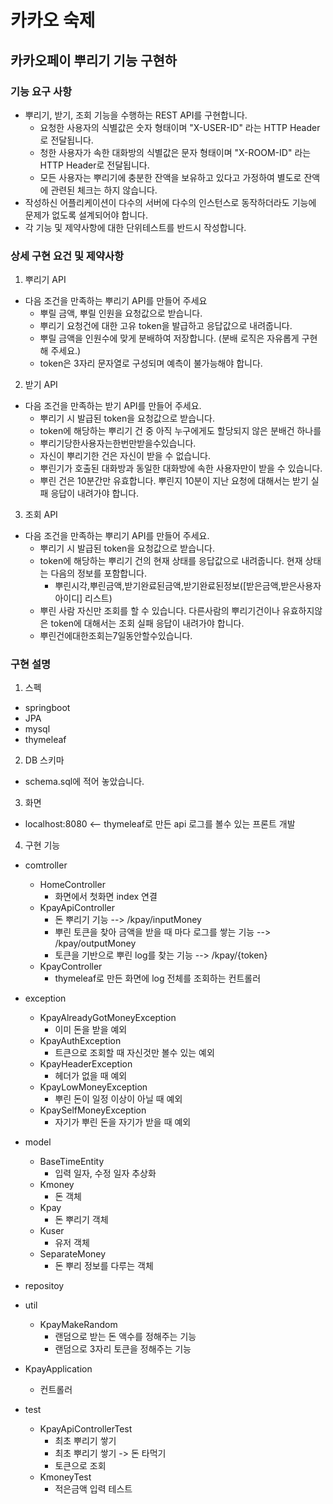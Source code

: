 # 카카오 숙제
## 카카오페이 뿌리기 기능 구현하
### 기능 요구 사항
* 뿌리기, 받기, 조회 기능을 수행하는 REST API를 구현합니다.
    * 요청한 사용자의 식별값은 숫자 형태이며 "X-USER-ID" 라는 HTTP Header로
      전달됩니다.
    * 청한 사용자가 속한 대화방의 식별값은 문자 형태이며 "X-ROOM-ID" 라는
       HTTP Header로 전달됩니다.
    * 모든 사용자는 뿌리기에 충분한 잔액을 보유하고 있다고 가정하여 별도로
      잔액에 관련된 체크는 하지 않습니다.
* 작성하신 어플리케이션이 다수의 서버에 다수의 인스턴스로 동작하더라도 기능에
  문제가 없도록 설계되어야 합니다.
* 각 기능 및 제약사항에 대한 단위테스트를 반드시 작성합니다.

### 상세 구현 요건 및 제약사항
1. 뿌리기 API
* 다음 조건을 만족하는 뿌리기 API를 만들어 주세요
    * 뿌릴 금액, 뿌릴 인원을 요청값으로 받습니다.
    * 뿌리기 요청건에 대한 고유 token을 발급하고 응답값으로 내려줍니다.
    * 뿌릴 금액을 인원수에 맞게 분배하여 저장합니다. (분배 로직은 자유롭게 구현해 주세요.)
    * token은 3자리 문자열로 구성되며 예측이 불가능해야 합니다.    
    
2. 받기 API
* 다음 조건을 만족하는 받기 API를 만들어 주세요.
    * 뿌리기 시 발급된 token을 요청값으로 받습니다.
    * token에 해당하는 뿌리기 건 중 아직 누구에게도 할당되지 않은 분배건 하나를
    * 뿌리기당한사용자는한번만받을수있습니다.
    * 자신이 뿌리기한 건은 자신이 받을 수 없습니다.
    * 뿌린기가 호출된 대화방과 동일한 대화방에 속한 사용자만이 받을 수
      있습니다.
    * 뿌린 건은 10분간만 유효합니다. 뿌린지 10분이 지난 요청에 대해서는 받기
      실패 응답이 내려가야 합니다.
      
3. 조회 API
* 다음 조건을 만족하는 뿌리기 API를 만들어 주세요.
    * 뿌리기 시 발급된 token을 요청값으로 받습니다.
    * token에 해당하는 뿌리기 건의 현재 상태를 응답값으로 내려줍니다. 현재
      상태는 다음의 정보를 포함합니다.
        * 뿌린시각,뿌린금액,받기완료된금액,받기완료된정보([받은금액,받은사용자 아이디] 리스트)
    * 뿌린 사람 자신만 조회를 할 수 있습니다. 다른사람의 뿌리기건이나 유효하지않은 token에 대해서는 조회 실패 응답이 내려가야 합니다.
    * 뿌린건에대한조회는7일동안할수있습니다.

### 구현 설명
1. 스펙
- springboot
- JPA
- mysql
- thymeleaf

2. DB 스키마
- schema.sql에 적어 놓았습니다.

3. 화면
- localhost:8080 <-- thymeleaf로 만든 api 로그를 볼수 있는 프론트 개발

4. 구현 기능
* comtroller
    * HomeController
        - 화면에서 첫화면 index 연결
    * KpayApiController
        - 돈 뿌리기 기능 --> /kpay/inputMoney
        - 뿌린 토큰을 찾아 금액을 받을 때 마다 로그를 쌓는 기능 --> /kpay/outputMoney
        - 토큰을 기반으로 뿌린 log를 찾는 기능 --> /kpay/{token}
    * KpayController
        - thymeleaf로 만든 화면에 log 전체를 조회하는 컨트롤러
* exception
    * KpayAlreadyGotMoneyException
        - 이미 돈을 받을 예외
    * KpayAuthException
        - 트큰으로 조회할 때 자신것만 볼수 있는 예외
    * KpayHeaderException
        - 헤더가 없을 때 예외
    * KpayLowMoneyException
        - 뿌린 돈이 일정 이상이 아닐 때 예외
    * KpaySelfMoneyException      
        - 자기가 뿌린 돈을 자기가 받을 때 예외  
* model
    * BaseTimeEntity
        - 입력 일자, 수정 일자 추상화
    * Kmoney
        - 돈 객체
    * Kpay
        - 돈 뿌리기 객체
    * Kuser
        - 유저 객체
    * SeparateMoney
        - 돈 뿌리 정보를 다루는 객체
* repositoy
* util
    * KpayMakeRandom
        - 랜덤으로 받는 돈 액수를 정해주는 기능
        - 랜덤으로 3자리 토큰을 정해주는 기능
* KpayApplication
    - 컨트롤러
    
* test
    * KpayApiControllerTest
        - 최초 뿌리기 쌓기
        - 최초 뿌리기 쌓기 -> 돈 타먹기
        - 토큰으로 조회  
    * KmoneyTest
        - 적은금액 입력 테스트     